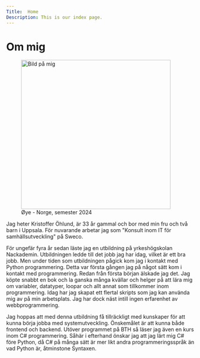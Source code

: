 ```yaml
---
Title:  Home
Description: This is our index page.
---
```



<!-- The source for this page is in `content/index.md`. -->

<div class="article">
    <h1>Om mig</h1>
    <figure class="figure-left">
        <img src="image/jag.png" alt="Bild på mig" width="400">
        <figcaption>Øye - Norge, semester 2024</figcaption>
    </figure>
    <div class="article-text">
        <p>Jag heter Kristoffer Öhlund, är 33 år gammal och bor med min fru och två barn i Uppsala. 
        För nuvarande arbetar jag som &quot;Konsult inom IT för samhällsutveckling&quot; på Sweco. </p>
        <p>För ungefär fyra år sedan läste jag en utbildning på yrkeshögskolan Nackademin. 
        Utbildningen ledde till det jobb jag har idag, vilket är ett bra jobb. Men under tiden
        som utbildningen pågick kom jag i kontakt med Python programmering. Detta var första
        gången jag på något sätt kom i kontakt med programmering. Redan från första början älskade jag det.
        Jag köpte snabbt en bok och la ganska många kvällar och helger på att lära mig om variabler, datatyper,
        loopar och allt annat som tillkommer inom programmering.
        Idag har jag skapat ett flertal skripts som jag kan använda mig av på min arbetsplats. Jag har dock 
        näst intill ingen erfarenhet av webbprogrammering.</p>
        <p>Jag hoppas att med denna utbildning få tillräckligt med kunskaper för att kunna börja jobba med systemutveckling.
        Önskemålet är att kunna både frontend och backend. Utöver programmet på BTH så läser jag även en kurs inom C#
        programmering. Såhär i efterhand önskar jag att jag lärt mig C# före Python, då C# på många sätt är mer likt
        andra programmeringsspråk än vad Python är, åtminstone Syntaxen.</p>
    </div>
</div>


